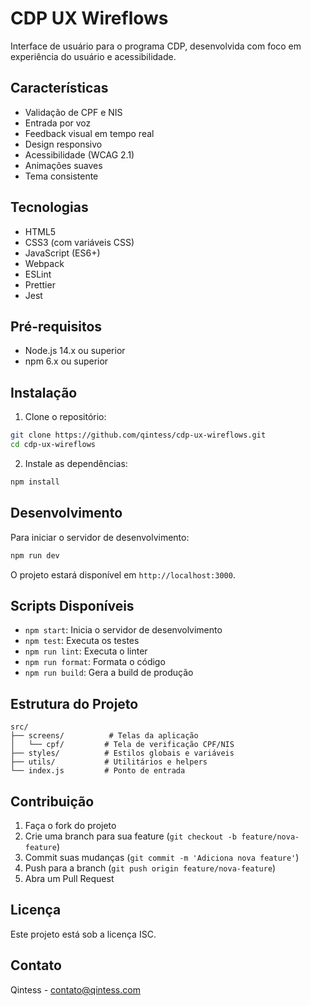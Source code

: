 # CDP UX Wireflows

Interface de usuário para o programa CDP, desenvolvida com foco em experiência do usuário e acessibilidade.

## Características

- Validação de CPF e NIS
- Entrada por voz
- Feedback visual em tempo real
- Design responsivo
- Acessibilidade (WCAG 2.1)
- Animações suaves
- Tema consistente

## Tecnologias

- HTML5
- CSS3 (com variáveis CSS)
- JavaScript (ES6+)
- Webpack
- ESLint
- Prettier
- Jest

## Pré-requisitos

- Node.js 14.x ou superior
- npm 6.x ou superior

## Instalação

1. Clone o repositório:
```bash
git clone https://github.com/qintess/cdp-ux-wireflows.git
cd cdp-ux-wireflows
```

2. Instale as dependências:
```bash
npm install
```

## Desenvolvimento

Para iniciar o servidor de desenvolvimento:

```bash
npm run dev
```

O projeto estará disponível em `http://localhost:3000`.

## Scripts Disponíveis

- `npm start`: Inicia o servidor de desenvolvimento
- `npm test`: Executa os testes
- `npm run lint`: Executa o linter
- `npm run format`: Formata o código
- `npm run build`: Gera a build de produção

## Estrutura do Projeto

```
src/
├── screens/          # Telas da aplicação
│   └── cpf/         # Tela de verificação CPF/NIS
├── styles/          # Estilos globais e variáveis
├── utils/           # Utilitários e helpers
└── index.js         # Ponto de entrada
```

## Contribuição

1. Faça o fork do projeto
2. Crie uma branch para sua feature (`git checkout -b feature/nova-feature`)
3. Commit suas mudanças (`git commit -m 'Adiciona nova feature'`)
4. Push para a branch (`git push origin feature/nova-feature`)
5. Abra um Pull Request

## Licença

Este projeto está sob a licença ISC.

## Contato

Qintess - [contato@qintess.com](mailto:contato@qintess.com)
